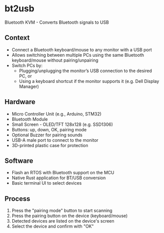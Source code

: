 # bt2usb
Bluetooth KVM - Converts Bluetooth signals to USB

## Context

- Connect a Bluetooth keyboard/mouse to any monitor with a USB port  
- Allows switching between multiple PCs using the same Bluetooth keyboard/mouse without pairing/unpairing
- Switch PCs by:
  - Plugging/unplugging the monitor’s USB connection to the desired PC, or  
  - Using a keyboard shortcut if the monitor supports it (e.g. Dell Display Manager)

## Hardware

- Micro Controller Unit (e.g., Arduino, STM32)  
- Bluetooth Module  
- Small Screen - OLED/TFT 128x128 (e.g. SSD1306)  
- Buttons: up, down, OK, pairing mode  
- Optional Buzzer for pairing sounds  
- USB-A male port to connect to the monitor  
- 3D-printed plastic case for protection

## Software

- Flash an RTOS with Bluetooth support on the MCU  
- Native Rust application for BT/USB conversion  
- Basic terminal UI to select devices

## Process

1. Press the "pairing mode" button to start scanning  
2. Press the pairing button on the device (keyboard/mouse)  
3. Detected devices are listed on the device's screen  
4. Select the device and confirm with "OK"
